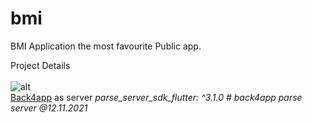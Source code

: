 # bmi
BMI Application the most favourite Public app.

Project Details<br>
<br>
![alt](https://github.com/addiraw/bmi/blob/master/Assets.jpeg?raw=true)
<br>[Back4app](www.back4app.com) as server
  *parse_server_sdk_flutter: ^3.1.0 # back4app parse server @12.11.2021*
